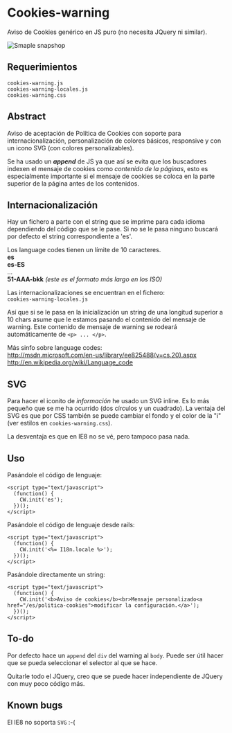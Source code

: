 Cookies-warning
===============

Aviso de Cookies genérico en JS puro (no necesita JQuery ni similar).

![Smaple snapshop](https://raw.github.com/carloscabo/cookies-warning/master/snapshot.png)

## Requerimientos

`cookies-warning.js`  
`cookies-warning-locales.js`  
`cookies-warning.css`

## Abstract

Aviso de aceptación de Política de Cookies con soporte para internacionalización, personalización de colores básicos, responsive y con un icono SVG (con colores personalizables).

Se ha usado un **_append_** de JS ya que así se evita que los buscadores indexen el mensaje de cookies como _contenido de la páginas_, esto es especialmente importante si el mensaje de cookies se coloca en la parte superior de la página antes de los contenidos.

## Internacionalización

Hay un fichero a parte con el string que se imprime para cada idioma dependiendo del código que se le pase. Si no se le pasa ninguno buscará por defecto el string correspondiente a 'es'.

Los language codes tienen un límite de 10 caracteres.  
**es**  
**es-ES**  
...  
**51-AAA-bkk** _(este es el formato más largo en los ISO)_  

Las internacionalizaciones se encuentran en el fichero:  
`cookies-warning-locales.js`

Así que si se le pasa en la inicialización un string de una longitud superior a 10 chars asume que le estamos pasando el contenido del mensaje de warning. Este contenido de mensaje de warning se rodeará automáticamente de `<p> ... </p>`.

Más sinfo sobre language codes:  
<http://msdn.microsoft.com/en-us/library/ee825488(v=cs.20).aspx>  
<http://en.wikipedia.org/wiki/Language_code>

## SVG

Para hacer el iconito de _información_ he usado un SVG inline. Es lo más pequeño que se me ha ocurrido (dos círculos y un cuadrado). La ventaja del SVG es que por CSS también se puede cambiar el fondo y el color de la "i" (ver estilos en `cookies-warning.css`).

La desventaja es que en IE8 no se vé, pero tampoco pasa nada.

## Uso

Pasándole el código de lenguaje:

    <script type="text/javascript">
      (function() {
        CW.init('es');
      })();
    </script>

Pasándole el código de lenguaje desde rails:

    <script type="text/javascript">
      (function() {
        CW.init('<%= I18n.locale %>');
      })();
    </script>

Pasándole directamente un string:

    <script type="text/javascript">
      (function() {
        CW.init('<b>Aviso de cookies</b><br>Mensaje personalizado<a href="/es/politica-cookies">modificar la configuración.</a>');
      })();
    </script>

## To-do

Por defecto hace un `append` del `div` del warning al `body`.
Puede ser útil hacer que se pueda seleccionar el selector al que se hace.

Quitarle todo el JQuery, creo que se puede hacer independiente de JQuery con muy poco código más.

## Known bugs

El IE8 no soporta `SVG` :-(
